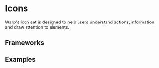 <script setup>
  import Vue from './vue.md';
  import Elements from './elements.md';
  import React from './react.md';
</script>

# Icons

Warp's icon set is designed to help users understand actions, information and draw attention to elements.


<components-status react='released' vue='released' elements='released' />

## Frameworks

<tabs-content>
  <template #react>
   <react />
  </template>
  <template #vue>
    <vue />
  </template>
  <template #elements>
    <elements />
  </template>
</tabs-content>

## Examples

<icon-example></icon-example>

